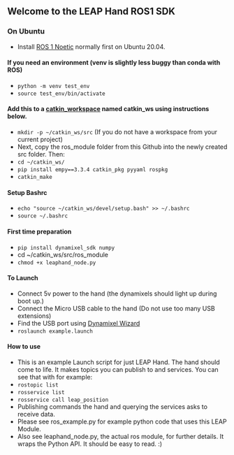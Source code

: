 ## Welcome to the LEAP Hand ROS1 SDK

### On Ubuntu
- Install [ROS 1 Noetic](http://wiki.ros.org/ROS/Installation) normally first on Ubuntu 20.04.
#### If you need an environment (venv is slightly less buggy than conda with ROS)
- `python -m venv test_env`
- `source test_env/bin/activate`
#### Add this to a [catkin_workspace](http://wiki.ros.org/catkin/Tutorials/create_a_workspace) named catkin_ws using instructions below.  
- `mkdir -p ~/catkin_ws/src` (If you do not have a workspace from your current project)
- Next, copy the ros_module folder from this Github into the newly created src folder.  Then:
- `cd ~/catkin_ws/`
- `pip install empy==3.3.4 catkin_pkg pyyaml rospkg` 
- `catkin_make`
#### Setup Bashrc
- `echo "source ~/catkin_ws/devel/setup.bash" >> ~/.bashrc`
- `source ~/.bashrc`
#### First time preparation
- `pip install dynamixel_sdk numpy`
-  cd ~/catkin_ws/src/ros_module
- `chmod +x leaphand_node.py`
#### To Launch
- Connect 5v power to the hand (the dynamixels should light up during boot up.)
- Connect the Micro USB cable to the hand (Do not use too many USB extensions)
- Find the USB port using [Dynamixel Wizard](https://emanual.robotis.com/docs/en/software/dynamixel/dynamixel_wizard2/)
- `roslaunch example.launch`
#### How to use
- This is an example Launch script for just LEAP Hand.  The hand should come to life.  It makes topics you can publish to and services. You can see that with for example:
- `rostopic list`
- `rosservice list`
- `rosservice call leap_position`
- Publishing commands the hand and querying the services asks to receive data.
- Please see ros_example.py for example python code that uses this LEAP Module.
- Also see leaphand_node.py, the actual ros module, for further details.  It wraps the Python API.  It should be easy to read.  :)
